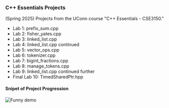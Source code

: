 ### C++ Essentials Projects
(Spring 2025) Projects from the UConn course "C++ Essentials - CSE3150." 
- Lab 1: prefix_sum.cpp
- Lab 2: fisher_yates.cpp
- Lab 3: linked_list.cpp
- Lab 4: linked_list.cpp continued 
- Lab 5: vector_ops.cpp
- Lab 6: tokenizer.cpp
- Lab 7: bigint_fractions.cpp
- Lab 8: manage_tokens.cpp
- Lab 9: linked_list.cpp continued further
- Final Lab 10: TimedSharedPtr.hpp

#### Snipet of Project Progression

![Funny demo](https://media1.giphy.com/media/v1.Y2lkPTc5MGI3NjExeG9oZXc1eWlvOHo5YWkwbzc5a2tsODh1bXBxNTV5aWg3ejY0bWtneCZlcD12MV9pbnRlcm5hbF9naWZfYnlfaWQmY3Q9Zw/f1UH5LwVuWucM/giphy.gif)
